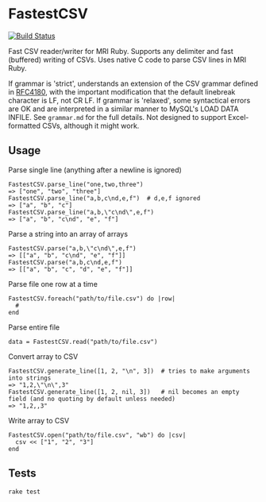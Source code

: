 # FastestCSV

[![Build Status](https://travis-ci.org/custora/fastest-csv.svg?branch=0.7.5)](https://travis-ci.org/custora/fastest-csv)

Fast CSV reader/writer for MRI Ruby. Supports any delimiter and fast (buffered) writing of CSVs. Uses native C code to parse CSV lines in MRI Ruby.

If grammar is 'strict', understands an extension of the CSV grammar defined in [RFC4180](https://tools.ietf.org/html/rfc4180), with the important modification that the default linebreak character is LF, not CR LF. If grammar is 'relaxed', some syntactical errors are OK and are interpreted in a similar manner to MySQL's LOAD DATA INFILE. See `grammar.md` for the full details. Not designed to support Excel-formatted CSVs, although it might work.

## Usage

Parse single line (anything after a newline is ignored)

    FastestCSV.parse_line("one,two,three")
    => ["one", "two", "three"]
    FastestCSV.parse_line("a,b,c\nd,e,f")  # d,e,f ignored
    => ["a", "b", "c"]
    FastestCSV.parse_line("a,b,\"c\nd\",e,f")
    => ["a", "b", "c\nd", "e", "f"]

Parse a string into an array of arrays

    FastestCSV.parse("a,b,\"c\nd\",e,f")
    => [["a", "b", "c\nd", "e", "f"]]
    FastestCSV.parse("a,b,c\nd,e,f")
    => [["a", "b", "c", "d", "e", "f"]]

Parse file one row at a time

    FastestCSV.foreach("path/to/file.csv") do |row|
      #
    end

Parse entire file

    data = FastestCSV.read("path/to/file.csv")

Convert array to CSV

    FastestCSV.generate_line([1, 2, "\n", 3])  # tries to make arguments into strings
    => "1,2,\"\n\",3"
    FastestCSV.generate_line([1, 2, nil, 3])   # nil becomes an empty field (and no quoting by default unless needed)
    => "1,2,,3"

Write array to CSV

    FastestCSV.open("path/to/file.csv", "wb") do |csv|
      csv << ["1", "2", "3"]
    end

## Tests

`rake test`
